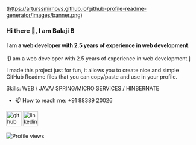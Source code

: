 (https://arturssmirnovs.github.io/github-profile-readme-generator/images/banner.png)
### Hi there 👋, I am Balaji B
#### I am  a web developer with 2.5 years of experience in web development.
![I am  a web developer with 2.5 years of experience in web development.]

I made this project just for fun, it allows you to create nice and simple GitHub Readme files that you can copy/paste and use in your profile.

Skills: WEB / JAVA/ SPRING/MICRO SERVICES / HINBERNATE

- 📫 How to reach me: +91 88389 20026 


[<img src='https://cdn.jsdelivr.net/npm/simple-icons@3.0.1/icons/github.svg' alt='github' height='40'>](https://github.com/balaji-b-dev)  [<img src='https://cdn.jsdelivr.net/npm/simple-icons@3.0.1/icons/linkedin.svg' alt='linkedin' height='40'>](https://www.linkedin.com/in/www.linkedin.com/in/balaji-balakrishnan-144580116/)  

![Profile views](https://gpvc.arturio.dev/balaji-b-dev)  
